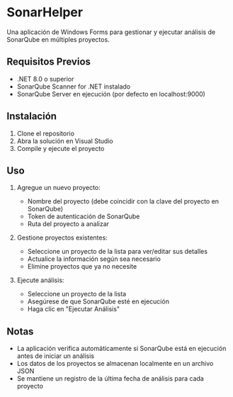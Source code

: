 # SonarHelper

Una aplicación de Windows Forms para gestionar y ejecutar análisis de SonarQube en múltiples proyectos.

## Requisitos Previos

- .NET 8.0 o superior
- SonarQube Scanner for .NET instalado
- SonarQube Server en ejecución (por defecto en localhost:9000)

## Instalación

1. Clone el repositorio
2. Abra la solución en Visual Studio
3. Compile y ejecute el proyecto

## Uso

1. Agregue un nuevo proyecto:
   - Nombre del proyecto (debe coincidir con la clave del proyecto en SonarQube)
   - Token de autenticación de SonarQube
   - Ruta del proyecto a analizar

2. Gestione proyectos existentes:
   - Seleccione un proyecto de la lista para ver/editar sus detalles
   - Actualice la información según sea necesario
   - Elimine proyectos que ya no necesite

3. Ejecute análisis:
   - Seleccione un proyecto de la lista
   - Asegúrese de que SonarQube esté en ejecución
   - Haga clic en "Ejecutar Análisis"

## Notas

- La aplicación verifica automáticamente si SonarQube está en ejecución antes de iniciar un análisis
- Los datos de los proyectos se almacenan localmente en un archivo JSON
- Se mantiene un registro de la última fecha de análisis para cada proyecto 
